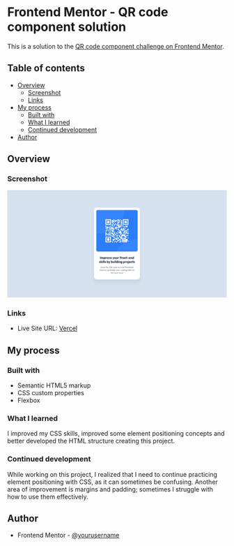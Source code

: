 # Frontend Mentor - QR code component solution

This is a solution to the [QR code component challenge on Frontend Mentor](https://www.frontendmentor.io/challenges/qr-code-component-iux_sIO_H).

## Table of contents

- [Overview](#overview)
  - [Screenshot](#screenshot)
  - [Links](#links)
- [My process](#my-process)
  - [Built with](#built-with)
  - [What I learned](#what-i-learned)
  - [Continued development](#continued-development)
- [Author](#author)


## Overview

### Screenshot

![](/images/main-site.jpeg)

### Links

- Live Site URL: [Vercel](https://qr-code-component-henna-psi.vercel.app/)

## My process

### Built with

- Semantic HTML5 markup
- CSS custom properties
- Flexbox

### What I learned

I improved my CSS skills, improved some element positioning concepts and better developed the HTML structure creating this project.

### Continued development

While working on this project, I realized that I need to continue practicing element positioning with CSS, as it can sometimes be confusing. Another area of improvement is margins and padding; sometimes I struggle with how to use them effectively.

## Author

- Frontend Mentor - [@yourusername](https://www.frontendmentor.io/profile/vitordevlopes)